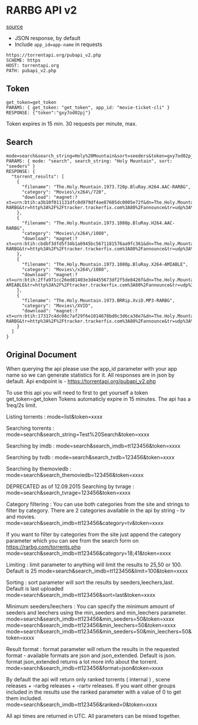 # RARBG API v2

[source](https://rarbg.to/pubapi/apidocs_v2.txt)

* JSON response, by default
* Include `app_id=app-name` in requests

```no-highlight
https://torrentapi.org/pubapi_v2.php
SCHEME: https
HOST: torrentapi.org
PATH: pubapi_v2.php
```

## Token

```no-highlight
get_token=get_token
PARAMS: { get_token: "get_token", app_id: "movie-ticket-cli" }
RESPONSE: {"token":"gxy7od02pj"}
```

Token expires in 15 min. 30 requests per minute, max.

## Search

```no-highlight
mode=search&search_string=Holy%20Mountain&sort=seeders&token=gxy7od02pj&ranked=0&format=json_extended
PARAMS: { mode: "search", search_string: "Holy Mountain", sort: "seeders" }
RESPONSE: {
  "torrent_results": [
    {
      "filename": "The.Holy.Mountain.1973.720p.BluRay.H264.AAC-RARBG",
      "category": "Movies\/x264\/720",
      "download": "magnet:?xt=urn:btih:a3b10f011131dfc0d979df4ae87605dc0005e72f&dn=The.Holy.Mountain.1973.720p.BluRay.H264.AAC-RARBG&tr=http%3A%2F%2Ftracker.trackerfix.com%3A80%2Fannounce&tr=udp%3A%2F%2F9.rarbg.me%3A2710&tr=udp%3A%2F%2F9.rarbg.to%3A2710&tr=udp%3A%2F%2Fopen.demonii.com%3A1337%2Fannounce"
    },
    {
      "filename": "The.Holy.Mountain.1973.1080p.BluRay.H264.AAC-RARBG",
      "category": "Movies\/x264\/1080",
      "download": "magnet:?xt=urn:btih:cbdbf3dfd5f34b1a6945bc5671181576aa9fc361&dn=The.Holy.Mountain.1973.1080p.BluRay.H264.AAC-RARBG&tr=http%3A%2F%2Ftracker.trackerfix.com%3A80%2Fannounce&tr=udp%3A%2F%2F9.rarbg.me%3A2710&tr=udp%3A%2F%2F9.rarbg.to%3A2710&tr=udp%3A%2F%2Fopen.demonii.com%3A1337%2Fannounce"
    },
    {
      "filename": "The.Holy.Mountain.1973.1080p.BluRay.X264-AMIABLE",
      "category": "Movies\/x264\/1080",
      "download": "magnet:?xt=urn:btih:2ffa971cc26ed81403e3d4455673df2f5de8426f&dn=The.Holy.Mountain.1973.1080p.BluRay.X264-AMIABLE&tr=http%3A%2F%2Ftracker.trackerfix.com%3A80%2Fannounce&tr=udp%3A%2F%2F9.rarbg.me%3A2710&tr=udp%3A%2F%2F9.rarbg.to%3A2710&tr=udp%3A%2F%2Fopen.demonii.com%3A1337%2Fannounce"
    },
    {
      "filename": "The.Holy.Mountain.1973.BRRip.XviD.MP3-RARBG",
      "category": "Movies\/XVID",
      "download": "magnet:?xt=urn:btih:17317c4dc08c7af29f6e1014678bd0c3d6ca38e7&dn=The.Holy.Mountain.1973.BRRip.XviD.MP3-RARBG&tr=http%3A%2F%2Ftracker.trackerfix.com%3A80%2Fannounce&tr=udp%3A%2F%2F9.rarbg.me%3A2710&tr=udp%3A%2F%2F9.rarbg.to%3A2710&tr=udp%3A%2F%2Fopen.demonii.com%3A1337%2Fannounce"
    }
  ]
}
```

## Original Document

When querying the api please use the app_id parameter with your app name so we can generate statistics for it.
All responses are in json by default.
Api endpoint is - https://torrentapi.org/pubapi_v2.php

To use this api you will need to first to get yourself a token
get_token=get_token
Tokens automaticly expire in 15 minutes.
The api has a 1req/2s limit.

Listing torrents :
mode=list&token=xxxx

Searching torrents :
mode=search&search_string=Test%20Search&token=xxxx

Searching by imdb :
mode=search&search_imdb=tt123456&token=xxxx

Searching by tvdb :
mode=search&search_tvdb=123456&token=xxxx

Searching by themoviedb :
mode=search&search_themoviedb=123456&token=xxxx

DEPRECATED as of 12.09.2015 Searching by tvrage :
mode=search&search_tvrage=123456&token=xxxx

Category filtering :
You can use both categories from the site and strings to filter by category.
There are 2 categories available in the api by string - tv and movies.
mode=search&search_imdb=tt123456&category=tv&token=xxxx

If you want to filter by categories from the site just append the category parameter which you can see from the search form on https://rarbg.com/torrents.php
mode=search&search_imdb=tt123456&category=18;41&token=xxxx

Limiting :
limit parameter to anything will limit the results to 25,50 or 100. Default is 25
mode=search&search_imdb=tt123456&limit=100&token=xxxx

Sorting :
sort parameter will sort the results by seeders,leechers,last. Default is last uploaded
mode=search&search_imdb=tt123456&sort=last&token=xxxx

Minimum seeders/leechers :
You can specify the minimum amount of seeders and leechers using the min_seeders and min_leechers parameter.
mode=search&search_imdb=tt123456&min_seeders=50&token=xxxx
mode=search&search_imdb=tt123456&min_leechers=50&token=xxxx
mode=search&search_imdb=tt123456&min_seeders=50&min_leechers=50&token=xxxx

Result format :
format parameter will return the results in the requested format - available formats are json and json_extended. Default is json.
format json_extended returns a lot more info about the torrent.
mode=search&search_imdb=tt123456&format=json&token=xxxx

By default the api will return only ranked torrents ( internal ) , scene releases + -rarbg releases + -rartv releases.
If you want other groups included in the results use the ranked parameter with a value of 0 to get them included.
mode=search&search_imdb=tt123456&ranked=0&token=xxxx

All api times are returned in UTC.
All parameters can be mixed together.
